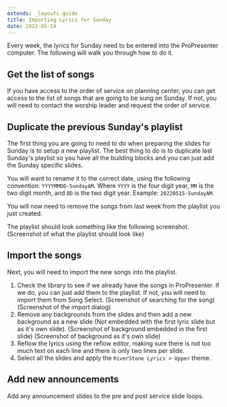 ```yaml
---
extends: _layouts.guide
title: Importing Lyrics for Sunday
date: 2022-05-19
---
```


Every week, the lyrics for Sunday need to be entered into the ProPresenter computer. The following will walk you through how to do it.

## Get the list of songs
If you have access to the order of service on planning center, you can get access to the list of songs that are going to be sung on Sunday. If not, you will need to contact the worship leader and request the order of service.

## Duplicate the previous Sunday's playlist
The first thing you are going to need to do when preparing the slides for Sunday is to setup a new playlist. The best thing to do is to duplicate last Sunday's playlist so you have all the building blocks and you can just add the Sunday specific slides. 

You will want to rename it to the correct date, using the following convention: `YYYYMMDD-SundayAM`. Where `YYYY` is the four digit year, `MM` is the two digit month, and `DD` is the two digit year. Example: `20220515-SundayAM`.   

You will now need to remove the songs from last week from the playlist you just created.

The playlist should look something like the following screenshot.
(Screenshot of what the playlist should look like)
## Import the songs
Next, you will need to import the new songs into the playlist.

1. Check the library to see if we already have the songs in ProPresenter. If we do, you can just add them to the playlist. If not, you will need to import them from Song Select.
(Screenshot of searching for the song)
(Screenshot of the import dialog)
2. Remove any backgrounds from the slides and then add a new background as a new slide (Not embedded with the first lyric slide but as it's own slide).
(Screenshot of background embedded in the first slide)
(Screenshot of background as it's own slide)
3. Reflow the lyrics using the reflow editor, making sure there is not too much text on each line and there is only two lines per slide.
4. Select all the slides and apply the `RiverStone Lyrics > Upper` theme.

## Add new announcements
Add any announcement slides to the pre and post service slide loops.